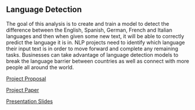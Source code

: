 ## Language Detection

The goal of this analysis is to create and train a model to detect the difference between the English, Spanish, German, French and Italian languages and then when given some new text, it will be able to correctly predict the language it is in. NLP projects need to identify which language their input text is in order to move forward and complete any remaining tasks. Businesses can take advantage of language detection models to break the language barrier between countries as well as connect with more people all around the world.


[Project Proposal](https://github.com/madelinebauer/LanguageDetection/blob/a3268ac4f13bd7d262921cf616b61be6190df9a1/Language%20Detection%20Project%20Proposal.pdf 'Project Proposal')

[Project Paper](https://github.com/madelinebauer/LanguageDetection/blob/4a9e8086c88feb83267d43819c01985a9afb386a/Language%20Detection%20-%20BAUER.pdf 'Paper')

[Presentation Slides](https://github.com/madelinebauer/LanguageDetection/blob/9eb9eee1c187aee60a3136f8666d0c6c0b049b99/LanguageDetectionPresentation-BAUER.pdf 'Presentation Slides')
